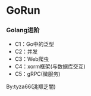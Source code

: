 # GoRun
### Golang进阶

- C1：Go中的泛型
- C2：并发
- C3：Web爬虫
- C4：xorm框架(与数据库交互)
- C5：gRPC(微服务)

By:tyza66(洮羱芝闇)